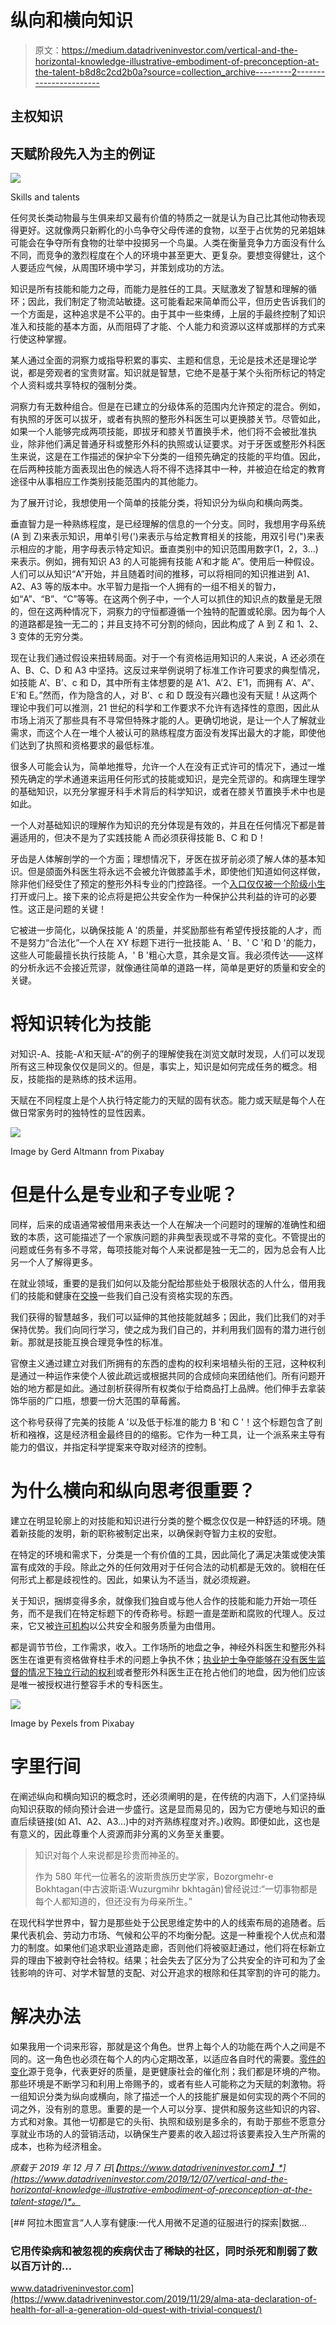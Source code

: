 # 纵向和横向知识

> 原文：<https://medium.datadriveninvestor.com/vertical-and-the-horizontal-knowledge-illustrative-embodiment-of-preconception-at-the-talent-b8d8c2cd2b0a?source=collection_archive---------2----------------------->

## 主权知识

## 天赋阶段先入为主的例证

![](img/836ad8110443e8ad0b8388602ebe5d43.png)

Skills and talents

任何灵长类动物最与生俱来却又最有价值的特质之一就是认为自己比其他动物表现得更好。这就像两只新孵化的小鸟争夺父母传递的食物，以至于占优势的兄弟姐妹可能会在争夺所有食物的壮举中投掷另一个鸟巢。人类在衡量竞争力方面没有什么不同，而竞争的激烈程度在个人的环境中甚至更大、更复杂。要想变得健壮，这个人要适应气候，从周围环境中学习，并策划成功的方法。

知识是所有技能和能力之母，而能力是胜任的工具。天赋激发了智慧和理解的循环；因此，我们制定了物流站敏捷。这可能看起来简单而公平，但历史告诉我们的一个方面是，这种追求是不公平的。由于其中一些束缚，上层的手最终控制了知识准入和技能的基本方面，从而阻碍了才能、个人能力和资源以这样或那样的方式来行使这种掌握。

某人通过全面的洞察力或指导积累的事实、主题和信息，无论是技术还是理论学说，都是旁观者的宝贵财富。知识就是智慧，它绝不是基于某个头衔所标记的特定个人资料或共享特权的强制分类。

洞察力有无数种组合。但是在已建立的分级体系的范围内允许预定的混合。例如，有执照的牙医可以拔牙，或者有执照的整形外科医生可以更换膝关节。尽管如此，如果一个人能够完成两项技能，即拔牙和膝关节置换手术，他们将不会被批准执业，除非他们满足普通牙科或整形外科的执照或认证要求。对于牙医或整形外科医生来说，这是在工作描述的保护伞下分类的一组预先确定的技能的平均值。因此，在后两种技能方面表现出色的候选人将不得不选择其中一种，并被迫在给定的教育途径中从事相应工作类别技能范围内的其他能力。

为了展开讨论，我想使用一个简单的技能分类，将知识分为纵向和横向两类。

垂直智力是一种熟练程度，是已经理解的信息的一个分支。同时，我想用字母系统(A 到 Z)来表示知识，用单引号(')来表示与给定教育相关的技能，用双引号(")来表示相应的才能，用字母表示特定知识。垂直类别中的知识范围用数字(1，2，3…)来表示。例如，拥有知识 A3 的人可能拥有技能 A’和才能 A”。使用后一种假设。人们可以从知识“A”开始，并且随着时间的推移，可以将相同的知识推进到 A1、A2、A3 等的版本中。水平智力是指一个人拥有的一组不相关的智力，如“A”、“B”、“C”等等。在这两个例子中，一个人可以抓住的知识点的数量是无限的，但在这两种情况下，洞察力的守恒都遵循一个独特的配置或轮廓。因为每个人的道路都是独一无二的；并且支持不可分割的倾向，因此构成了 A 到 Z 和 1、2、3 变体的无穷分类。

现在让我们通过假设来扭转局面。对于一个有资格运用知识的人来说，A 还必须在 A、B、C、D 和 A3 中坚持。这反过来举例说明了标准工作许可要求的典型情况，如技能 A’、B’、c 和 D，其中所有主体想要的是 A’1、A’2、E’1，而拥有 A’、A”、E’和 E。”然而，作为隐含的人，对 B’、c 和 D 既没有兴趣也没有天赋！从这两个理论中我们可以推测，21 世纪的科学和工作要求不允许有选择性的意图，因此从市场上消灭了那些具有不寻常但特殊才能的人。更确切地说，是让一个人了解就业需求，而这个人在一堆个人被认可的熟练程度方面没有发挥出最大的才能，即使他们达到了执照和资格要求的最低标准。

很多人可能会认为，简单地推导，允许一个人在没有正式许可的情况下，通过一堆预先确定的学术通道来运用任何形式的技能或知识，是完全荒谬的。和病理生理学的基础知识，以充分掌握牙科手术背后的科学知识，或者在膝关节置换手术中也是如此。

一个人对基础知识的理解作为知识的充分体现是有效的，并且在任何情况下都是普遍适用的，但决不是为了实践技能 A 而必须获得技能 B、C 和 D！

牙齿是人体解剖学的一个方面；理想情况下，牙医在拔牙前必须了解人体的基本知识。但是颌面外科医生将永远不会被允许做膝盖手术，即使他们知道如何这样做，除非他们经受住了预定的整形外科专业的门控路径。一个[入口仅仅被一个阶级小生](https://link.medium.com/L0ollhz9z1)打开或闩上。接下来的论点将是把公共安全作为一种保护公共利益的许可的必要性。这正是问题的关键！

它被进一步简化，以确保技能 A '的质量，并奖励那些有希望传授技能的人才，而不是努力“合法化”一个人在 XY 标题下进行一批技能 A、' B、' C '和 D '的能力，这些人可能最擅长执行技能 A，' B '粗心大意，其余是文盲。我必须传达——这样的分析永远不会接近荒谬，就像通往简单的道路一样，简单是更好的质量和安全的关键。

# 将知识转化为技能

对知识-A、技能-A’和天赋-A”的例子的理解使我在浏览文献时发现，人们可以发现所有这三种现象仅仅是同义的。但是，事实上，知识是如何完成任务的概念。相反，技能指的是熟练的技术运用。

天赋在不同程度上是个人执行特定能力的天赋的固有状态。能力或天赋是每个人在做日常家务时的独特性的显性因素。

![](img/d70f5a2222c622392b67cd61e8502860.png)

Image by Gerd Altmann from Pixabay

# 但是什么是专业和子专业呢？

同样，后来的成语通常被借用来表达一个人在解决一个问题时的理解的准确性和细致的本质，这可能描述了一个家族问题的非典型表现或不寻常的变化。不管提出的问题或任务有多不寻常，每项技能对每个人来说都是独一无二的，因为总会有人比另一个人了解得更多。

在就业领域，重要的是我们如何以及能分配给那些处于极限状态的人什么，借用我们的技能和健康在[交换](https://www.datadriveninvestor.com/glossary/exchange/)一些我们自己没有资格实现的东西。

我们获得的智慧越多，我们可以延伸的其他技能就越多；因此，我们比我们的对手保持优势。我们向同行学习，使之成为我们自己的，并利用我们固有的潜力进行创新。那就是技能互换合理竞争性的标准。

官僚主义通过建立对我们所拥有的东西的虚构的权利来培植头衔的王冠，这种权利是通过一种运作来使个人彼此疏远或根据共同的合成倾向来团结他们。所有问题开始的地方都是如此。通过剖析获得所有权类似于给商品打上品牌。他们伸手去拿装饰华丽的广口瓶，想要一份大范围的草莓酱。

这个称号获得了完美的技能 A '以及低于标准的能力 B '和 C '！这个标题包含了剖析和襁褓，这是经济租金最终目的的缩影。它作为一种工具，让一个派系来主导有能力的倡议，并指定科学提案来夺取对经济的控制。

# 为什么横向和纵向思考很重要？

建立在明显轮廓上的对技能和知识进行分类的整个概念仅仅是一种舒适的环境。随着新技能的发明，新的职称被制定出来，以确保剥夺智力主权的安慰。

在特定的环境和需求下，分类是一个有价值的工具，因此简化了满足决策或使决策富有成效的手段。除此之外的任何效用对于任何合法的动机都是无效的。貌相在任何形式上都是歧视性的。因此，如果认为不适当，就必须规避。

关于知识，捆绑变得多余，就像我们独自或与他人合作的技能和能力开始一项任务，而不是我们在特定标题下的传奇称号。标题一直是垄断和腐败的代理人。反过来，它又被[许可机构](https://medium.com/be-unique/philosophy-of-licensing-and-certification-the-dark-history-of-utterly-autocratic-approach-to-430591032ac4)以公共安全和服务质量为由借用。

都是调节节俭，工作需求，收入。工作场所的地盘之争，神经外科医生和整形外科医生在谁更有资格做脊柱手术的问题上争执不休；[执业护士争夺能够在没有医生监督的情况下独立行动的权利](https://medium.com/datadriveninvestor/should-nurse-practitioners-be-supervised-3bace3cc05b2)或者整形外科医生正在抢占他们的地盘，因为他们应该是唯一被授权进行整容手术的专科医生。

![](img/cfccf12f059cfbc608c4d1347faf1ffa.png)

Image by Pexels from Pixabay

# 字里行间

在阐述纵向和横向知识的概念时，还必须阐明的是，在传统的内涵下，人们坚持纵向知识获取的倾向预计会进一步盛行。这是显而易见的，因为它方便地与知识的垂直后续链接(如 A1、A2、A3…)中的对齐熟练程度对齐。)收购。即便如此，这也是有意义的，因此尊重个人资源而非分离的义务至关重要。

> 知识对每个人来说都是珍贵而神圣的。
> 
> 作为 580 年代一位著名的波斯贵族历史学家，Bozorgmehr-e Bokhtagan(中古波斯语:Wuzurgmihr bkhtagān)曾经说过:“一切事物都是每个人都知道的，但还没有为母亲所生。”

在现代科学世界中，智力是那些处于公民思维定势中的人的线索布局的追随者。后果代表机会、劳动力市场、气候和公平的不均衡分配。这是一种重视个人优点和潜力的制度。如果他们追求职业道路走廊，否则他们将被驱赶通过，他们将在标新立异的理由下被剥夺社会特权。结果；社会失去了区分为了公共安全的许可和为了金钱影响的许可、对学术智慧的支配、对公开追求的根除和任其宰割的许可的能力。

# 解决办法

如果我用一个词来形容，那就是这个角色。世界上每个人的功能在两个人之间是不同的。这一角色也必须在每个人的内心定期改革，以适应各自时代的需要。[零件的变化](https://medium.com/datadriveninvestor/changing-role-of-physicians-in-21st-century-healthcare-2beb26188d07)源于竞争，代表更好的质量，是更健康社会的催化剂；我们都是环境的产物。那些环境是不断学习和利用上帝赐予的，或者有些人可能称之为天赋的刺激物。将一组知识分类为纵向或横向，除了描述一个人的技能扩展是如何实现的两个不同的词之外，没有别的意思。重要的是一个人可以分享、提供和服务这些知识的内容、方式和对象。其他一切都是它的头衔、执照和级别是多余的，有助于那些不愿意分享就业市场的人的营销活动，以确保生产要素的收入超过将该要素投入生产所需的成本，也称为经济租金。

*原载于 2019 年 12 月 7 日*[*【https://www.datadriveninvestor.com】*](https://www.datadriveninvestor.com/2019/12/07/vertical-and-the-horizontal-knowledge-illustrative-embodiment-of-preconception-at-the-talent-stage/)*。*

[](https://www.datadriveninvestor.com/2019/11/29/alma-ata-declaration-of-health-for-all-a-generation-old-quest-with-trivial-conquest/) [## 阿拉木图宣言“人人享有健康:一代人用微不足道的征服进行的探索|数据…

### 它用传染病和被忽视的疾病伏击了稀缺的社区，同时杀死和削弱了数以百万计的…

www.datadriveninvestor.com](https://www.datadriveninvestor.com/2019/11/29/alma-ata-declaration-of-health-for-all-a-generation-old-quest-with-trivial-conquest/)